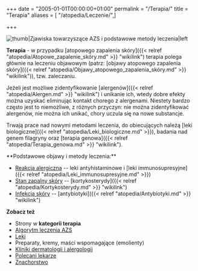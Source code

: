 +++
date = "2005-01-01T00:00:00+01:00"
permalink = "/Terapia/"
title = "Terapia"
aliases = [ "/atopedia/Leczenie/",]

+++

![](/images/Atopowe-diagram.png "thumb|Zjawiska towarzyszące AZS i podstawowe metody leczenia|left")

**Terapia** - w przypadku [atopowego zapalenia skóry]({{< relref "atopedia/Atopowe_zapalenie_skóry.md" >}} "wikilink") terapia polega głównie na leczeniu objawowym (patrz: [objawy atopowego zapalenia skóry]({{< relref "atopedia/Objawy_atopowego_zapalenia_skóry.md" >}} "wikilink")), tzw. zaleczaniu.

Jeżeli jest możliwe zidentyfikowanie [alergenów]({{< relref "atopedia/Alergen.md" >}} "wikilink") i unikanie ich, wtedy dobre efekty można uzyskać eliminując kontakt chorego z alergenami. Niestety bardzo często jest to niemożliwe, z różnych przyczyn: nie można zidentyfikować alergenów, nie można ich unikać, chory uczula się na nowe substancje.

Trwają prace nad nowymi metodami leczenia, do obiecujących należą [leki biologiczne]({{< relref "atopedia/Leki_biologiczne.md" >}}), badania nad genem filagryny oraz [terapia genowa]({{< relref "atopedia/Terapia_genowa.md" >}} "wikilink").

<div style="clear: left;">
</div>
**Podstawowe objawy i metody leczenia:**

-   [Reakcja alergiczna](/atopedia/Reakcja_alergiczna "wikilink") -- leki antyhistaminowe i [leki immunosupresyjne]({{< relref "atopedia/Leki_immunosupresyjne.md" >}})
-   [Stan zapalny skóry](/atopedia/Stan_zapalny_skóry "wikilink") -- [kortykosterydy]({{< relref "atopedia/Kortykosterydy.md" >}} "wikilink")
-   [Infekcja skóry](/atopedia/Infekcja_skóry "wikilink") -- [antybiotyki]({{< relref "atopedia/Antybiotyki.md" >}} "wikilink")

**Zobacz też**

-   Strony w **kategorii terapia**
-   [Algorytm leczenia AZS](/atopedia/Algorytm_leczenia_AZS "wikilink")
-   [Leki](/atopedia/Leki "wikilink")
-   Preparaty, kremy, maści wspomagające (emolienty)
-   [Kliniki dermatologii i alergologii](/atopedia/Kliniki_dermatologii_i_alergologii "wikilink")
-   [Polecani lekarze](/atopedia/Polecani_lekarze "wikilink")
-   [Znachorstwo](/atopedia/Znachorstwo "wikilink")
